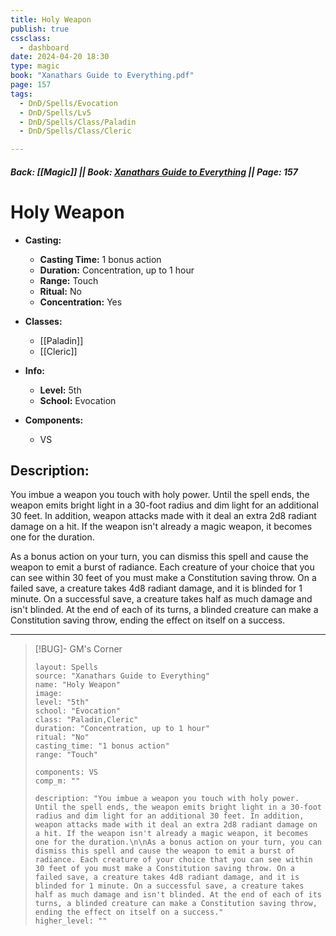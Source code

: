 ```yaml
---
title: Holy Weapon
publish: true
cssclass:
  - dashboard
date: 2024-04-20 18:30
type: magic
book: "Xanathars Guide to Everything.pdf"
page: 157
tags:
  - DnD/Spells/Evocation
  - DnD/Spells/Lv5
  - DnD/Spells/Class/Paladin
  - DnD/Spells/Class/Cleric

---
```


##### Back: [[Magic]] || Book: [Xanathars Guide to Everything](https://drive.google.com/drive/folders/1O5bhpYizcIT5xxAoLOuzCRht_PVS7VSG?usp=sharing) || Page: 157

# Holy Weapon

- **Casting:**
    - **Casting Time:** 1 bonus action
    - **Duration:** Concentration, up to 1 hour
    - **Range:** Touch
    - **Ritual:** No
    - **Concentration:** Yes
- **Classes:**
    - [[Paladin]]
    - [[Cleric]]

- **Info:**
    - **Level:** 5th
    - **School:** Evocation
- **Components:**
    - VS


## Description:
You imbue a weapon you touch with holy power. Until the spell ends, the weapon emits bright light in a 30-foot radius and dim light for an additional 30 feet. In addition, weapon attacks made with it deal an extra 2d8 radiant damage on a hit. If the weapon isn't already a magic weapon, it becomes one for the duration.

As a bonus action on your turn, you can dismiss this spell and cause the weapon to emit a burst of radiance. Each creature of your choice that you can see within 30 feet of you must make a Constitution saving throw. On a failed save, a creature takes 4d8 radiant damage, and it is blinded for 1 minute. On a successful save, a creature takes half as much damage and isn't blinded. At the end of each of its turns, a blinded creature can make a Constitution saving throw, ending the effect on itself on a success.



---

> [!BUG]- GM's Corner
>
> ```statblock
> layout: Spells
> source: "Xanathars Guide to Everything"
> name: "Holy Weapon"
> image: 
> level: "5th"
> school: "Evocation"
> class: "Paladin,Cleric"
> duration: "Concentration, up to 1 hour"
> ritual: "No"
> casting_time: "1 bonus action"
> range: "Touch"
>
> components: VS
> comp_m: ""
>
> description: "You imbue a weapon you touch with holy power. Until the spell ends, the weapon emits bright light in a 30-foot radius and dim light for an additional 30 feet. In addition, weapon attacks made with it deal an extra 2d8 radiant damage on a hit. If the weapon isn't already a magic weapon, it becomes one for the duration.\n\nAs a bonus action on your turn, you can dismiss this spell and cause the weapon to emit a burst of radiance. Each creature of your choice that you can see within 30 feet of you must make a Constitution saving throw. On a failed save, a creature takes 4d8 radiant damage, and it is blinded for 1 minute. On a successful save, a creature takes half as much damage and isn't blinded. At the end of each of its turns, a blinded creature can make a Constitution saving throw, ending the effect on itself on a success."
> higher_level: ""
> ```
